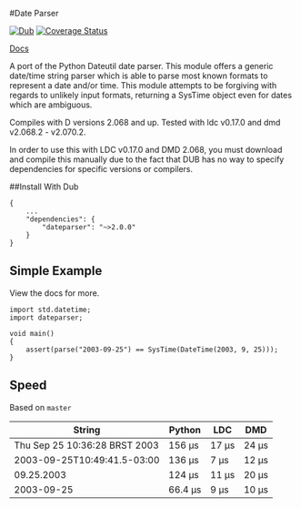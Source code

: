 #Date Parser

[![Dub](https://img.shields.io/dub/v/dateparser.svg)](http://code.dlang.org/packages/dateparser) [![Coverage Status](https://coveralls.io/repos/github/JackStouffer/date-parser/badge.svg?branch=master)](https://coveralls.io/github/JackStouffer/date-parser?branch=master)

[Docs](https://jackstouffer.github.io/date-parser/)

A port of the Python Dateutil date parser. This module offers a generic date/time string parser which is able to parse most known formats to represent a date and/or time. This module attempts to be forgiving with regards to unlikely input formats, returning a SysTime object even for dates which are ambiguous.

Compiles with D versions 2.068 and up. Tested with ldc v0.17.0 and dmd v2.068.2 - v2.070.2.

In order to use this with LDC v0.17.0 and DMD 2.068, you must download and compile this manually due to the fact that DUB has no way to specify dependencies for specific versions or compilers.

##Install With Dub

```
{
    ...
    "dependencies": {
        "dateparser": "~>2.0.0"
    }
}
```

## Simple Example

View the docs for more.

```
import std.datetime;
import dateparser;

void main()
{
    assert(parse("2003-09-25") == SysTime(DateTime(2003, 9, 25)));
}
```

## Speed

Based on `master`

String | Python | LDC | DMD
------ | ------ | --- | ---
Thu Sep 25 10:36:28 BRST 2003 | 156 µs | 17 μs | 24 μs
2003-09-25T10:49:41.5-03:00 | 136 µs | 7 μs | 12 μs
09.25.2003 | 124 µs | 11 μs | 20 μs
2003-09-25 | 66.4 µs | 9 μs | 10 μs
